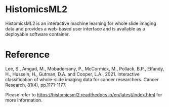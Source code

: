 # HistomicsML2
HistomicsML2 is an interactive machine learning for whole slide imaging data and provides a web-based user interface and is available as a deployable software container.

# Reference
Lee, S., Amgad, M., Mobadersany, P., McCormick, M., Pollack, B.P., Elfandy, H., Hussein, H., Gutman, D.A. and Cooper, L.A., 2021. Interactive classification of whole-slide imaging data for cancer researchers. Cancer Research, 81(4), pp.1171-1177.

Please refer to https://histomicsml2.readthedocs.io/en/latest/index.html for more information.
